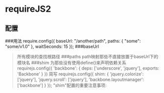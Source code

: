 requireJS2
=========================================================================================================================
配置
-------------------------------------------
###用法
    require.config({
      baseUrl: "/another/path",
      paths: {
          "some": "some/v1.0"
      },
      waitSeconds: 15
    });
###baseUrl
>所有模块的查找根路径
###paths
>path映射那些不直接放置于baseUrl下的模块名
###shim
为那些没有使用define()来声明依赖关系
        requirejs.config({
            'backbone': {
                 deps: ['underscore', 'jquery'],
                 exports: 'Backbone'
            }
        })
简写
        requirejs.config({
            shim: {
                'jquery.colorize': ['jquery'],
                'jquery.scroll': ['jquery'],
                'backbone.layoutmanager': ['backbone']
            }
        });
"shim"配置的重要注意事项:



